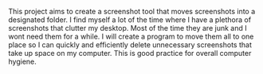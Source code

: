 This project aims to create a screenshot tool that moves screenshots into a designated folder. I find myself a lot of the time where I have a plethora of screenshots that clutter my desktop. Most of the time they are junk and I wont need them for a while. I will create a program to move them all to one place so I can quickly and efficiently delete unnecessary screenshots that take up space on my computer. This is good practice for overall computer hygiene. 
